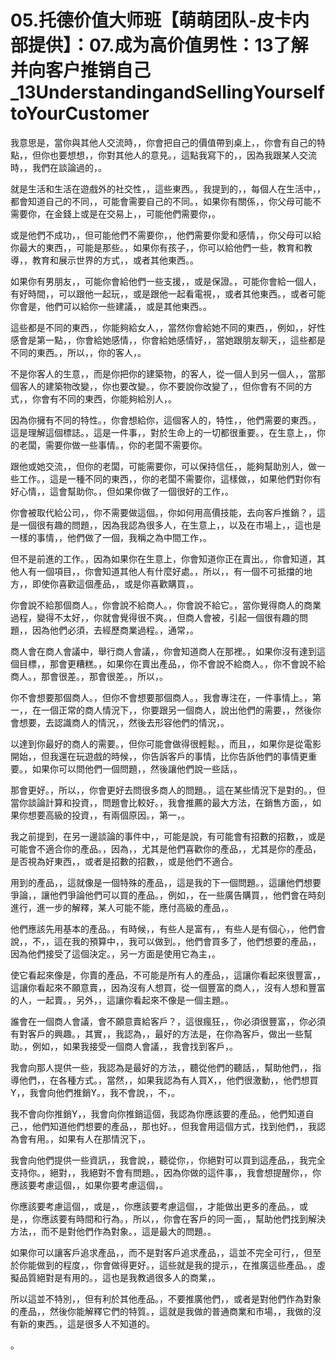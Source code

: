 # 05.托德价值大师班【萌萌团队-皮卡内部提供】：07.成为高价值男性：13了解并向客户推销自己_13UnderstandingandSellingYourselftoYourCustomer

我意思是，當你與其他人交流時，，你會把自己的價值帶到桌上，，你會有自己的特點，，但你也要想想，，你對其他人的意見。，這點我寫下的，，因為我跟某人交流時，，我們在談論過的，。

就是生活和生活在遊戲外的社交性，，這些東西。，我提到的，，每個人在生活中，，都會知道自己的不同，，可能會需要自己的不同。，如果你有關係，，你父母可能不需要你，在金錢上或是在交易上，，可能他們需要你，。

或是他們不成功，，但可能他們不需要你，，他們需要你愛和感情，，你父母可以給你最大的東西，，可能是那些。，如果你有孩子，，你可以給他們一些，教育和教導，，教育和展示世界的方式，，或者其他東西。。

如果你有男朋友，，可能你會給他們一些支援，，或是保證。，可能你會給一個人，有好時間，，可以跟他一起玩，，或是跟他一起看電視，，或者其他東西。，或者可能你會是，他們可以給你一些建議，，或是其他東西。。

這些都是不同的東西，，你能夠給女人，，當然你會給她不同的東西，，例如，，好性感會是第一點，，你會給她感情，，你會給她感情好，，當她跟朋友聊天，，這些都是不同的東西。，所以，，你的客人，。

不是你客人的生意，，而是你把你的建築物，的客人，從一個人到另一個人，，當那個客人的建築物改變，，你也要改變。，你不要說你改變了，，但你會有不同的方式，，你會有不同的東西，你能夠給別人，。

因為你擁有不同的特性。，你會想給你，這個客人的，特性，，他們需要的東西。，這是理解這個標誌。，這是一件事，，對於生命上的一切都很重要。，在生意上，，你的老闆，需要你做一些事情。，你的老闆不需要你。

跟他或她交流，，但你的老闆，可能需要你，可以保持信任，，能夠幫助別人，做一些工作。，這是一種不同的東西，，你的老闆不需要你，這樣做，，如果他們對你有好心情，，這會幫助你。，但如果你做了一個很好的工作，。

你會被取代給公司，，你不需要做這個。，你如何用高價技能，去向客戶推銷？，這是一個很有趣的問題，，因為我認為很多人，在生意上，，以及在市場上，，這也是一樣的事情，，他們做了一個，我稱之為中間工作，。

但不是前進的工作。，因為如果你在生意上，你會知道你正在賣出。，你會知道，其他人有一個項目，，你會知道其他人有什麼好處。，所以，，有一個不可抵擋的地方，，即使你喜歡這個產品，，或是你喜歡購買，。

你會說不給那個商人。，你會說不給商人。，你會說不給它。，當你覺得商人的商業過程，變得不太好，，你就會覺得很不爽。，但商人會被，引起一個很有趣的問題，，因為他們必須，去經歷商業過程。，通常，。

商人會在商人會議中，舉行商人會議，，你會知道商人在那裡。，如果你沒有達到這個目標，，那會更糟糕。，如果你在賣出產品，，你不會說不給商人。，你不會說不給商人。，那會很差。，那會很差。，所以，。

你不會想要那個商人。，但你不會想要那個商人。，我會專注在，一件事情上。，第一，，在一個正常的商人情況下，，你要跟另一個商人，說出他們的需要，，然後你會想要，去認識商人的情況，，然後去形容他們的情況，。

以達到你最好的商人的需要。，但你可能會做得很輕鬆。，而且，，如果你是從電影開始，，但我還在玩遊戲的時候，，你告訴客戶的事情，比你告訴他們的事情更重要。，如果你可以問他們一個問題，，然後讓他們說一些話，。

那會更好。，所以，，你會更好去問很多商人的問題。，這在某些情況下是對的。，但當你談論計算和投資，，問題會比較好。，我會推薦的最大方法，在銷售方面，，如果你想要高級的投資，，有兩個原因。，第一，。

我之前提到，在另一邊談論的事件中，，可能是說，有可能會有招數的招數，，或是可能會不適合你的產品。，因為，，尤其是他們喜歡你的產品，，尤其是你的產品，是否視為好東西，，或者是招數的招數，，或是他們不適合。

用到的產品，，這就像是一個特殊的產品，，這是我的下一個問題。，這讓他們想要爭論，，讓他們爭論他們可以買的產品。，例如，，在一些廣告購買，，他們會在時刻進行，進一步的解釋，某人可能不能，應付高級的產品，。

他們應該先用基本的產品。，有時候，，有些人是富有，，有些人是有個心，，他們會說，，不，，這在我的預算中，，我可以做到。，他們會買多了，他們想要的產品，，因為他們接受了這個決定。，另一方面是使用它為主，。

使它看起來像是，你賣的產品，不可能是所有人的產品，，這讓你看起來很豐富，，這讓你看起來不願意賣，，因為沒有人想買，從一個豐富的商人，，沒有人想和豐富的人，一起賣。，另外，，這讓你看起來不像是一個主題。。

誰會在一個商人會議，會不願意賣給客戶？，這很瘋狂，，你必須很豐富，，你必須有對客戶的興趣。，其實，，我認為，，最好的方法是，在你為客戶，做出一些幫助。，例如，，如果我接受一個商人會議，，我會找到客戶，。

我會向那人提供一些，我認為是最好的方法，，聽從他們的聽話，，幫助他們，，指導他們，，在各種方式。，當然，，如果我認為有人買X，，他們很激動，，他們想買Y，，我會向他們推銷Y。，我不會說，，不，。

我不會向你推銷Y，，我會向你推銷這個，我認為你應該要的產品。，他們知道自己，，他們知道他們想要的產品，，那也好。，但我會用這個方式，找到他們，，我認為會有用。，如果有人在那情況下，。

我會向他們提供一些資訊，，我會說，，聽從你，，你絕對可以買到這產品，，我完全支持你。，絕對，，我絕對不會有問題。，因為你做的這件事，，我會想提醒你，，你應該要考慮這個，，如果你要考慮這個，。

你應該要考慮這個，，或是，，你應該要考慮這個，，才能做出更多的產品。，或是，，你應該要有時間和行為。，所以，，你會在客戶的同一面，，幫助他們找到解決方法，，而不是對他們作為對象。，這是最大的問題。。

如果你可以讓客戶追求產品，，而不是對客戶追求產品，，這並不完全可行，，但至於你能做到的程度，，你會做得更好。，這些就是我的提示，，在推廣這些產品。，虛擬品質絕對是有用的。，這也是我教過很多人的商業，。

所以這並不特別，，但有利於其他產品。，不要推廣他們，，或者是對他們作為對象的產品，，然後你能解釋它們的特質。，這就是我做的普通商業和市場，，我做的沒有新的東西。，這是很多人不知道的。

。